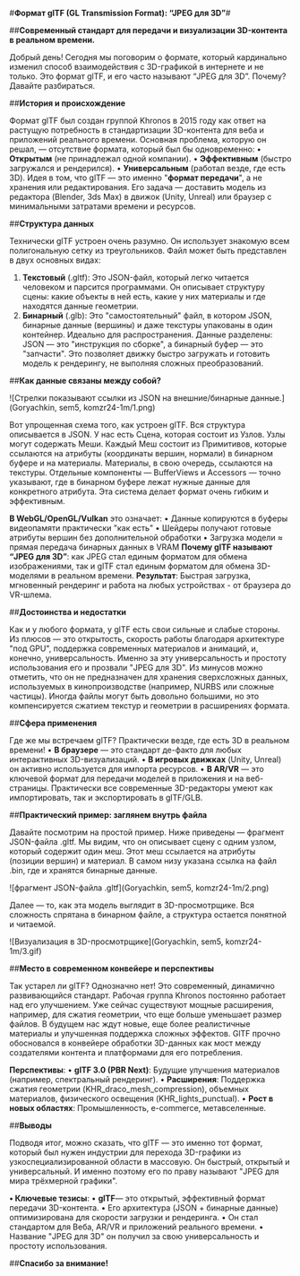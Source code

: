 #**Формат glTF (GL Transmission Format): “JPEG для 3D”**#

##**Современный стандарт для передачи и визуализации 3D-контента в реальном времени.**

Добрый день! Сегодня мы поговорим о формате, который кардинально изменил способ взаимодействия с 3D-графикой в интернете и не только. Это формат glTF, и его часто называют “JPEG для 3D”. Почему? Давайте разбираться.

##**История и происхождение**

Формат glTF был создан группой Khronos в 2015 году как ответ на растущую потребность в стандартизации 3D-контента для веба и приложений реального времени. Основная проблема, которую он решал, — отсутствие формата, который был бы одновременно:
•	**Открытым** (не принадлежал одной компании).
•	**Эффективным** (быстро загружался и рендерился).
•	**Универсальным** (работал везде, где есть 3D).
Идея в том, что glTF — это именно "**формат передачи**", а не хранения или редактирования. Его задача — доставить модель из редактора (Blender, 3ds Max) в движок (Unity, Unreal) или браузер с минимальными затратами времени и ресурсов.

##**Структура данных**

Технически glTF устроен очень разумно. Он использует знакомую всем полигональную сетку из треугольников. Файл может быть представлен в двух основных видах:
1.	**Текстовый** (.gltf): Это JSON-файл, который легко читается человеком и парсится программами. Он описывает структуру сцены: какие объекты в ней есть, какие у них материалы и где находятся данные геометрии.
2.	**Бинарный** (.glb): Это "самостоятельный" файл, в котором JSON, бинарные данные (вершины) и даже текстуры упакованы в один контейнер. Идеально для распространения.
Данные разделены: JSON — это "инструкция по сборке", а бинарный буфер — это "запчасти". Это позволяет движку быстро загружать и готовить модель к рендерингу, не выполняя сложных преобразований.

##**Как данные связаны между собой?**

![Стрелки показывают ссылки из JSON на внешние/бинарные данные.](Goryachkin, sem5, komzr24-1m/1.png)

Вот упрощенная схема того, как устроен glTF. Вся структура описывается в JSON. У нас есть Сцена, которая состоит из Узлов. Узлы могут содержать Меши. Каждый Меш состоит из Примитивов, которые ссылаются на атрибуты (координаты вершин, нормали) в бинарном буфере и на материалы. Материалы, в свою очередь, ссылаются на текстуры. Отдельные компоненты — BufferViews и Accessors — точно указывают, где в бинарном буфере лежат нужные данные для конкретного атрибута. Эта система делает формат очень гибким и эффективным.

**В WebGL/OpenGL/Vulkan** это означает:
•	Данные копируются в буферы видеопамяти практически "как есть"
•	Шейдеры получают готовые атрибуты вершин без дополнительной обработки
•	Загрузка модели ≈ прямая передача бинарных данных в VRAM
**Почему glTF называют “JPEG для 3D”**: как JPEG стал единым форматом для обмена изображениями, так и glTF стал единым форматом для обмена 3D-моделями в реальном времени.
**Результат**: Быстрая загрузка, мгновенный рендеринг и работа на любых устройствах - от браузера до VR-шлема.

##**Достоинства и недостатки**

Как и у любого формата, у glTF есть свои сильные и слабые стороны. Из плюсов — это открытость, скорость работы благодаря архитектуре "под GPU", поддержка современных материалов и анимаций, и, конечно, универсальность. Именно за эту универсальность и простоту использования его и прозвали "JPEG для 3D".
Из минусов можно отметить, что он не предназначен для хранения сверхсложных данных, используемых в кинопроизводстве (например, NURBS или сложные частицы). Иногда файлы могут быть довольно большими, но это компенсируется сжатием текстур и геометрии в расширениях формата.

##**Сфера применения**

Где же мы встречаем glTF? Практически везде, где есть 3D в реальном времени!
•	**В браузере** — это стандарт де-факто для любых интерактивных 3D-визуализаций.
•	**В игровых движках** (Unity, Unreal) он активно используется для импорта ресурсов.
•	**В AR/VR** — это ключевой формат для передачи моделей в приложения и на веб-страницы.
Практически все современные 3D-редакторы умеют как импортировать, так и экспортировать в glTF/GLB.

##**Практический пример: заглянем внутрь файла**

Давайте посмотрим на простой пример. Ниже приведены — фрагмент JSON-файла .gltf. Мы видим, что он описывает сцену с одним узлом, который содержит один меш. Этот меш ссылается на атрибуты (позиции вершин) и материал. В самом низу указана ссылка на файл .bin, где и хранятся бинарные данные.

![фрагмент JSON-файла .gltf](Goryachkin, sem5, komzr24-1m/2.png)

Далее — то, как эта модель выглядит в 3D-просмотрщике. Вся сложность спрятана в бинарном файле, а структура остается понятной и читаемой.

![Визуализация в 3D-просмотрщике](Goryachkin, sem5, komzr24-1m/3.gif)

##**Место в современном конвейере и перспективы**

Так устарел ли glTF? Однозначно нет! Это современный, динамично развивающийся стандарт. Рабочая группа Khronos постоянно работает над его улучшением. Уже сейчас существуют мощные расширения, например, для сжатия геометрии, что еще больше уменьшает размер файлов. В будущем нас ждут новые, еще более реалистичные материалы и улучшенная поддержка сложных эффектов. GlTF прочно обосновался в конвейере обработки 3D-данных как мост между создателями контента и платформами для его потребления.

**Перспективы**:
•	**glTF 3.0 (PBR Next)**: Будущие улучшения материалов (например, спектральный рендеринг).
•	**Расширения**: Поддержка сжатия геометрии (KHR_draco_mesh_compression), объемных материалов, физического освещения (KHR_lights_punctual).
•	**Рост в новых областях**: Промышленность, e-commerce, метавселенные.

##**Выводы**

Подводя итог, можно сказать, что glTF — это именно тот формат, который был нужен индустрии для перехода 3D-графики из узкоспециализированной области в массовую. Он быстрый, открытый и универсальный. И именно поэтому его по праву называют "JPEG для мира трёхмерной графики". 

**•	Ключевые тезисы**:
•	**glTF**— это открытый, эффективный формат передачи 3D-контента.
•	Его архитектура (JSON + бинарные данные) оптимизирована для скорости загрузки и рендеринга.
•	Он стал стандартом для Веба, AR/VR и приложений реального времени.
•	Название "JPEG для 3D" он получил за свою универсальность и простоту использования.

##**Спасибо за внимание!**
